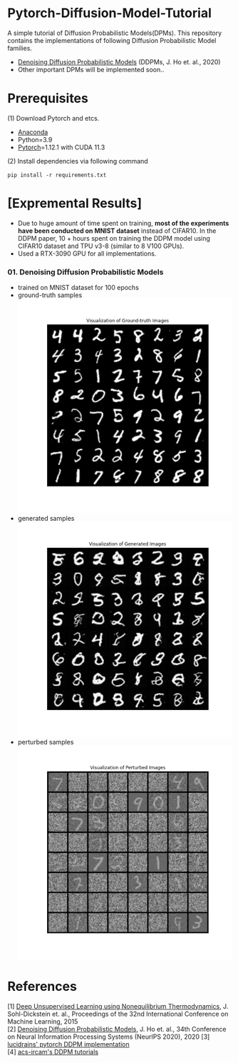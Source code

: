 # Pytorch-Diffusion-Model-Tutorial
A simple tutorial of Diffusion Probabilistic Models(DPMs). This repository contains the implementations of following Diffusion Probabilistic Model families.
* [Denoising Diffusion Probabilistic Models](https://arxiv.org/abs/2006.11239) (DDPMs, J. Ho et. al., 2020)
* Other important DPMs will be implemented soon..

# Prerequisites
(1) Download Pytorch and etcs.
* [Anaconda](https://www.anaconda.com/)
* Python=3.9
* [Pytorch](https://pytorch.org/)=1.12.1 with CUDA 11.3

(2) Install dependencies via following command
```
pip install -r requirements.txt
```

# [Expremental Results]
* Due to huge amount of time spent on training, **most of the experiments have been conducted on  MNIST dataset** instead of CIFAR10. In the DDPM paper, 10 + hours spent on training the DDPM model using CIFAR10 dataset and TPU v3-8 (similar to 8 V100 GPUs).
* Used a RTX-3090 GPU for all implementations.

### 01. Denoising Diffusion Probabilistic Models
* trained on MNIST dataset for 100 epochs
* ground-truth samples <br>
![DDPM_ground_truth](./assets/DDPM_ground_truth.png)
* generated samples <br>
![DDPM_generated](./assets/DDPM_generated.png)
* perturbed samples <br>
![DDPM_perturbed](./assets/DDPM_perturbed.png)


# References

[1] [Deep Unsupervised Learning using Nonequilibrium Thermodynamics](http://proceedings.mlr.press/v37/sohl-dickstein15.pdf), J. Sohl-Dickstein et. al., Proceedings of the 32nd International Conference on Machine Learning, 2015  
[2] [Denoising Diffusion Probabilistic Models](https://arxiv.org/abs/2006.11239), J. Ho et. al., 34th Conference on Neural Information Processing Systems (NeurIPS 2020), 2020
[3] [lucidrains' pytorch DDPM implementation](https://github.com/ising-diffusion-pytorch)  
[4] [acs-ircam's DDPM tutorials](https://github.com/acids-ircam/diffusion_models)



